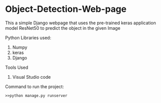 # Object-Detection-Web-page
This a simple Django webpage that uses the pre-trained keras application model ResNet50 to predict the object in the given Image

Python Libraries used:

1. Numpy
2. keras
3. Django

Tools Used

1. Visual Studio code

Command to run the project:

````
>>python manage.py runserver
````


